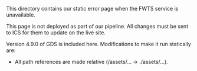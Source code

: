 This directory contains our static error page when the FWTS service is unavailable.

This page is not deployed as part of our pipeline. All changes must be sent to ICS for them to update on the live site.

Version 4.9.0 of GDS is included here. Modifications to make it run statically are:

- All path references are made relative (/assets/... -> ./assets/...).

